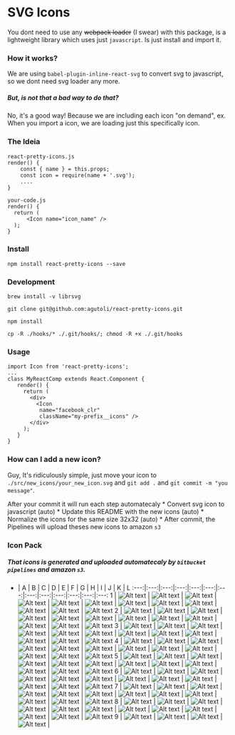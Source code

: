 # SVG Icons

You dont need to use any ~~webpack loader~~ (I swear) with this package, is a lightweight library which uses just `javascript`. Is just install and import it.

### How it works?

We are using `babel-plugin-inline-react-svg` to convert svg to javascript, so we dont need svg loader any more.

##### But, is not that a bad way to do that?
No, it's a good way! Because we are including each icon "on demand", ex. When you import a icon, we are loading just this specifically icon.

### The Ideia

    react-pretty-icons.js
    render() {
        const { name } = this.props;
        const icon = require(name + '.svg');
        ....
    }

    your-code.js
    render() {
      return (
          <Icon name="icon_name" />
      );
    }

### Install

`npm install react-pretty-icons --save`

### Development
`brew install -v librsvg`

`git clone git@github.com:agutoli/react-pretty-icons.git`

`npm install`

`cp -R ./hooks/* ./.git/hooks/; chmod -R +x ./.git/hooks`

### Usage

    import Icon from 'react-pretty-icons';
    ...
    class MyReactComp extends React.Component {
       render() {
         return (
           <div>
             <Icon
              name="facebook_clr"
              className="my-prefix__icons" />
           </div>   
         );
       }
    }

### How can I add a new icon?

Guy, It's ridiculously simple, just move your icon to `./src/new_icons/your_new_icon.svg` and `git add .` and `git commit -m "you message"`.

After your commit it will run each step automatecaly
    * Convert svg icon to javascript (auto)
    * Update this README with the new icons (auto)
    * Normalize the icons for the same size 32x32 (auto)
    * After commit, the Pipelines will upload theses new icons to amazon `s3`

### Icon Pack
##### That icons is generated and uploaded automatecaly by `bitbucket pipelines` and amazon `s3`.
  -  |  A  |  B  |  C  |  D  |  E  |  F  |  G  |  H  |  I  |  J  |  K  |  L 
:---:|:---:|:---:|:---:|:---:|:---:|:---:|:---:|:---:|:---:|:---:|:---:|:---:
1 | ![Alt text](http://s3.amazonaws.com/undefined/__react-pretty-icons__/add.svg.png "add.svg") | ![Alt text](http://s3.amazonaws.com/undefined/__react-pretty-icons__/bag.svg.png "bag.svg") | ![Alt text](http://s3.amazonaws.com/undefined/__react-pretty-icons__/battery.svg.png "battery.svg") | ![Alt text](http://s3.amazonaws.com/undefined/__react-pretty-icons__/bell.svg.png "bell.svg") | ![Alt text](http://s3.amazonaws.com/undefined/__react-pretty-icons__/bluetooth.svg.png "bluetooth.svg") | ![Alt text](http://s3.amazonaws.com/undefined/__react-pretty-icons__/bookmark.svg.png "bookmark.svg") | ![Alt text](http://s3.amazonaws.com/undefined/__react-pretty-icons__/briefcase.svg.png "briefcase.svg") | ![Alt text](http://s3.amazonaws.com/undefined/__react-pretty-icons__/calendar.svg.png "calendar.svg") | ![Alt text](http://s3.amazonaws.com/undefined/__react-pretty-icons__/cancel-1.svg.png "cancel-1.svg") | ![Alt text](http://s3.amazonaws.com/undefined/__react-pretty-icons__/cancel.svg.png "cancel.svg") | ![Alt text](http://s3.amazonaws.com/undefined/__react-pretty-icons__/clip.svg.png "clip.svg") | ![Alt text](http://s3.amazonaws.com/undefined/__react-pretty-icons__/clock-1.svg.png "clock-1.svg") 
2 | ![Alt text](http://s3.amazonaws.com/undefined/__react-pretty-icons__/clock.svg.png "clock.svg") | ![Alt text](http://s3.amazonaws.com/undefined/__react-pretty-icons__/cloud.svg.png "cloud.svg") | ![Alt text](http://s3.amazonaws.com/undefined/__react-pretty-icons__/correct.svg.png "correct.svg") | ![Alt text](http://s3.amazonaws.com/undefined/__react-pretty-icons__/credit-card.svg.png "credit-card.svg") | ![Alt text](http://s3.amazonaws.com/undefined/__react-pretty-icons__/cursor-1.svg.png "cursor-1.svg") | ![Alt text](http://s3.amazonaws.com/undefined/__react-pretty-icons__/cursor.svg.png "cursor.svg") | ![Alt text](http://s3.amazonaws.com/undefined/__react-pretty-icons__/cut.svg.png "cut.svg") | ![Alt text](http://s3.amazonaws.com/undefined/__react-pretty-icons__/cutlery.svg.png "cutlery.svg") | ![Alt text](http://s3.amazonaws.com/undefined/__react-pretty-icons__/down-arrow.svg.png "down-arrow.svg") | ![Alt text](http://s3.amazonaws.com/undefined/__react-pretty-icons__/download.svg.png "download.svg") | ![Alt text](http://s3.amazonaws.com/undefined/__react-pretty-icons__/edit.svg.png "edit.svg") | ![Alt text](http://s3.amazonaws.com/undefined/__react-pretty-icons__/envelope.svg.png "envelope.svg") 
3 | ![Alt text](http://s3.amazonaws.com/undefined/__react-pretty-icons__/export.svg.png "export.svg") | ![Alt text](http://s3.amazonaws.com/undefined/__react-pretty-icons__/favorite.svg.png "favorite.svg") | ![Alt text](http://s3.amazonaws.com/undefined/__react-pretty-icons__/file.svg.png "file.svg") | ![Alt text](http://s3.amazonaws.com/undefined/__react-pretty-icons__/folder.svg.png "folder.svg") | ![Alt text](http://s3.amazonaws.com/undefined/__react-pretty-icons__/forward.svg.png "forward.svg") | ![Alt text](http://s3.amazonaws.com/undefined/__react-pretty-icons__/gallery.svg.png "gallery.svg") | ![Alt text](http://s3.amazonaws.com/undefined/__react-pretty-icons__/gamepad.svg.png "gamepad.svg") | ![Alt text](http://s3.amazonaws.com/undefined/__react-pretty-icons__/garbage.svg.png "garbage.svg") | ![Alt text](http://s3.amazonaws.com/undefined/__react-pretty-icons__/headphones.svg.png "headphones.svg") | ![Alt text](http://s3.amazonaws.com/undefined/__react-pretty-icons__/heart.svg.png "heart.svg") | ![Alt text](http://s3.amazonaws.com/undefined/__react-pretty-icons__/help.svg.png "help.svg") | ![Alt text](http://s3.amazonaws.com/undefined/__react-pretty-icons__/home.svg.png "home.svg") 
4 | ![Alt text](http://s3.amazonaws.com/undefined/__react-pretty-icons__/hourglass.svg.png "hourglass.svg") | ![Alt text](http://s3.amazonaws.com/undefined/__react-pretty-icons__/info.svg.png "info.svg") | ![Alt text](http://s3.amazonaws.com/undefined/__react-pretty-icons__/layer.svg.png "layer.svg") | ![Alt text](http://s3.amazonaws.com/undefined/__react-pretty-icons__/layout.svg.png "layout.svg") | ![Alt text](http://s3.amazonaws.com/undefined/__react-pretty-icons__/left-arrow-1.svg.png "left-arrow-1.svg") | ![Alt text](http://s3.amazonaws.com/undefined/__react-pretty-icons__/left-arrow.svg.png "left-arrow.svg") | ![Alt text](http://s3.amazonaws.com/undefined/__react-pretty-icons__/lightning.svg.png "lightning.svg") | ![Alt text](http://s3.amazonaws.com/undefined/__react-pretty-icons__/link.svg.png "link.svg") | ![Alt text](http://s3.amazonaws.com/undefined/__react-pretty-icons__/logout.svg.png "logout.svg") | ![Alt text](http://s3.amazonaws.com/undefined/__react-pretty-icons__/magnet.svg.png "magnet.svg") | ![Alt text](http://s3.amazonaws.com/undefined/__react-pretty-icons__/map.svg.png "map.svg") | ![Alt text](http://s3.amazonaws.com/undefined/__react-pretty-icons__/menu.svg.png "menu.svg") 
5 | ![Alt text](http://s3.amazonaws.com/undefined/__react-pretty-icons__/monitor.svg.png "monitor.svg") | ![Alt text](http://s3.amazonaws.com/undefined/__react-pretty-icons__/moon.svg.png "moon.svg") | ![Alt text](http://s3.amazonaws.com/undefined/__react-pretty-icons__/padnote.svg.png "padnote.svg") | ![Alt text](http://s3.amazonaws.com/undefined/__react-pretty-icons__/paint.svg.png "paint.svg") | ![Alt text](http://s3.amazonaws.com/undefined/__react-pretty-icons__/pause.svg.png "pause.svg") | ![Alt text](http://s3.amazonaws.com/undefined/__react-pretty-icons__/photo-camera.svg.png "photo-camera.svg") | ![Alt text](http://s3.amazonaws.com/undefined/__react-pretty-icons__/placeholder.svg.png "placeholder.svg") | ![Alt text](http://s3.amazonaws.com/undefined/__react-pretty-icons__/play-button.svg.png "play-button.svg") | ![Alt text](http://s3.amazonaws.com/undefined/__react-pretty-icons__/power.svg.png "power.svg") | ![Alt text](http://s3.amazonaws.com/undefined/__react-pretty-icons__/presentation.svg.png "presentation.svg") | ![Alt text](http://s3.amazonaws.com/undefined/__react-pretty-icons__/printer.svg.png "printer.svg") | ![Alt text](http://s3.amazonaws.com/undefined/__react-pretty-icons__/profile.svg.png "profile.svg") 
6 | ![Alt text](http://s3.amazonaws.com/undefined/__react-pretty-icons__/prohibition.svg.png "prohibition.svg") | ![Alt text](http://s3.amazonaws.com/undefined/__react-pretty-icons__/push-pin.svg.png "push-pin.svg") | ![Alt text](http://s3.amazonaws.com/undefined/__react-pretty-icons__/puzzle.svg.png "puzzle.svg") | ![Alt text](http://s3.amazonaws.com/undefined/__react-pretty-icons__/refresh.svg.png "refresh.svg") | ![Alt text](http://s3.amazonaws.com/undefined/__react-pretty-icons__/remove.svg.png "remove.svg") | ![Alt text](http://s3.amazonaws.com/undefined/__react-pretty-icons__/rewind.svg.png "rewind.svg") | ![Alt text](http://s3.amazonaws.com/undefined/__react-pretty-icons__/right-arrow-1.svg.png "right-arrow-1.svg") | ![Alt text](http://s3.amazonaws.com/undefined/__react-pretty-icons__/right-arrow.svg.png "right-arrow.svg") | ![Alt text](http://s3.amazonaws.com/undefined/__react-pretty-icons__/rocket-launch.svg.png "rocket-launch.svg") | ![Alt text](http://s3.amazonaws.com/undefined/__react-pretty-icons__/screen.svg.png "screen.svg") | ![Alt text](http://s3.amazonaws.com/undefined/__react-pretty-icons__/search.svg.png "search.svg") | ![Alt text](http://s3.amazonaws.com/undefined/__react-pretty-icons__/settings-1.svg.png "settings-1.svg") 
7 | ![Alt text](http://s3.amazonaws.com/undefined/__react-pretty-icons__/settings-2.svg.png "settings-2.svg") | ![Alt text](http://s3.amazonaws.com/undefined/__react-pretty-icons__/settings.svg.png "settings.svg") | ![Alt text](http://s3.amazonaws.com/undefined/__react-pretty-icons__/share.svg.png "share.svg") | ![Alt text](http://s3.amazonaws.com/undefined/__react-pretty-icons__/shield.svg.png "shield.svg") | ![Alt text](http://s3.amazonaws.com/undefined/__react-pretty-icons__/shopping-cart.svg.png "shopping-cart.svg") | ![Alt text](http://s3.amazonaws.com/undefined/__react-pretty-icons__/shutter.svg.png "shutter.svg") | ![Alt text](http://s3.amazonaws.com/undefined/__react-pretty-icons__/smartphone.svg.png "smartphone.svg") | ![Alt text](http://s3.amazonaws.com/undefined/__react-pretty-icons__/speech-bubble.svg.png "speech-bubble.svg") | ![Alt text](http://s3.amazonaws.com/undefined/__react-pretty-icons__/speedometer.svg.png "speedometer.svg") | ![Alt text](http://s3.amazonaws.com/undefined/__react-pretty-icons__/stats.svg.png "stats.svg") | ![Alt text](http://s3.amazonaws.com/undefined/__react-pretty-icons__/store.svg.png "store.svg") | ![Alt text](http://s3.amazonaws.com/undefined/__react-pretty-icons__/sun.svg.png "sun.svg") 
8 | ![Alt text](http://s3.amazonaws.com/undefined/__react-pretty-icons__/switch.svg.png "switch.svg") | ![Alt text](http://s3.amazonaws.com/undefined/__react-pretty-icons__/tag.svg.png "tag.svg") | ![Alt text](http://s3.amazonaws.com/undefined/__react-pretty-icons__/target.svg.png "target.svg") | ![Alt text](http://s3.amazonaws.com/undefined/__react-pretty-icons__/timer.svg.png "timer.svg") | ![Alt text](http://s3.amazonaws.com/undefined/__react-pretty-icons__/unlock.svg.png "unlock.svg") | ![Alt text](http://s3.amazonaws.com/undefined/__react-pretty-icons__/up-arrow.svg.png "up-arrow.svg") | ![Alt text](http://s3.amazonaws.com/undefined/__react-pretty-icons__/upload.svg.png "upload.svg") | ![Alt text](http://s3.amazonaws.com/undefined/__react-pretty-icons__/video-camera.svg.png "video-camera.svg") | ![Alt text](http://s3.amazonaws.com/undefined/__react-pretty-icons__/video.svg.png "video.svg") | ![Alt text](http://s3.amazonaws.com/undefined/__react-pretty-icons__/visible.svg.png "visible.svg") | ![Alt text](http://s3.amazonaws.com/undefined/__react-pretty-icons__/voice-recorder.svg.png "voice-recorder.svg") | ![Alt text](http://s3.amazonaws.com/undefined/__react-pretty-icons__/volume.svg.png "volume.svg") 
9 | ![Alt text](http://s3.amazonaws.com/undefined/__react-pretty-icons__/waiting.svg.png "waiting.svg") | ![Alt text](http://s3.amazonaws.com/undefined/__react-pretty-icons__/wifi.svg.png "wifi.svg") | ![Alt text](http://s3.amazonaws.com/undefined/__react-pretty-icons__/zoom-out.svg.png "zoom-out.svg") | ![Alt text](http://s3.amazonaws.com/undefined/__react-pretty-icons__/zoom.svg.png "zoom.svg") | 